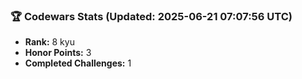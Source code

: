 ### 🏆 Codewars Stats (Updated: 2025-06-21 07:07:56 UTC)

- **Rank:** 8 kyu
- **Honor Points:** 3
- **Completed Challenges:** 1
